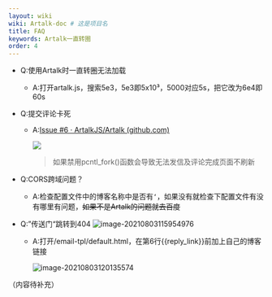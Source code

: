 ```yaml
---
layout: wiki
wiki: Artalk-doc # 这是项目名
title: FAQ
keywords: Artalk一直转圈
order: 4
---
```


- Q:使用Artalk时一直转圈无法加载

  - A:打开artalk.js，搜索5e3，5e3即5x10³，5000对应5s，把它改为6e4即60s
  
- Q:提交评论卡死

  - A:[Issue #6 · ArtalkJS/Artalk (github.com)](https://github.com/ArtalkJS/Artalk/issues/6)
  
    ![](https://bu.dusays.com/2021/07/29/b577b44674270.png)
  
    > 如果禁用pcntl_fork()函数会导致无法发信及评论完成页面不刷新

- Q:CORS跨域问题？

  - A:检查配置文件中的博客名称中是否有`‘`，如果没有就检查下配置文件有没有哪里有问题，~~如果不是Artalk的问题就去百度~~

- Q:”传送门“跳转到404
  ![image-20210803115954976](https://raw.thun888.xyz/thun888/tuku@master/img/image-20210803115954976.png)

  - A:打开/email-tpl/default.html，在第6行{{reply_link}}前加上自己的博客链接
  
    ![image-20210803120135574](https://raw.thun888.xyz/thun888/tuku@master/img/image-20210803120135574.png)



（内容待补充）

